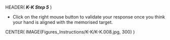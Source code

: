 HEADER( *__K-K Step 5__* )

- Click on the right mouse button to validate your response once you think your hand is aligned with the memorised target.

CENTER( IMAGE(Figures_Instructions/K-K/K-K.008.jpg, 300) )